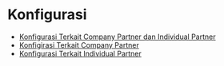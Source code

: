 # Konfigurasi

- [Konfigurasi Terkait Company Partner dan Individual Partner](./konfigurasi/partner.md)
- [Konfigirasi Terkait Company Partner](./konfigurasi/company-partner.md)
- [Konfigurasi Terkait Individual Partner](./konfigurasi/individual-partner.md)
